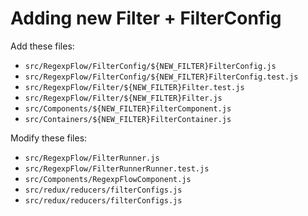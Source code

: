 # Adding new Filter + FilterConfig

Add these files:

- `src/RegexpFlow/FilterConfig/${NEW_FILTER}FilterConfig.js`
- `src/RegexpFlow/FilterConfig/${NEW_FILTER}FilterConfig.test.js`
- `src/RegexpFlow/Filter/${NEW_FILTER}Filter.test.js`
- `src/RegexpFlow/Filter/${NEW_FILTER}Filter.js`
- `src/Components/${NEW_FILTER}FilterComponent.js`
- `src/Containers/${NEW_FILTER}FilterContainer.js`

Modify these files:

- `src/RegexpFlow/FilterRunner.js`
- `src/RegexpFlow/FilterRunnerRunner.test.js`
- `src/Components/RegexpFlowComponent.js`
- `src/redux/reducers/filterConfigs.js`
- `src/redux/reducers/filterConfigs.js`
